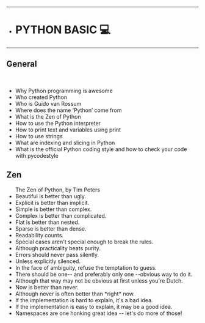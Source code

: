 *********************
*	 <h1>PYTHON BASIC 💻</h1>     

**********************
<h2>General</h2> <br>
<ul>
  <li>Why Python programming is awesome</li>
<li>Who created Python</li>
<li>Who is Guido van Rossum</li>
<li>Where does the name ‘Python’ come from</li>
<li>What is the Zen of Python</li>
<li>How to use the Python interpreter</li>
<li>How to print text and variables using print</li>
<li>How to use strings</li>
<li>What are indexing and slicing in Python</li>
<li>What is the official Python coding style and how to check your code with pycodestyle</li>
  </ul>

  
<h2>Zen</h2>
<ul>
The Zen of Python, by Tim Peters

<li>Beautiful is better than ugly.</li>
<li>Explicit is better than implicit.</li>
<li>Simple is better than complex.</li>
<li>Complex is better than complicated.</li>
<li>Flat is better than nested.</li>
<li>Sparse is better than dense.</li>
<li>Readability counts.</li>
<li>Special cases aren't special enough to break the rules.</li>
<li>Although practicality beats purity.</li>
<li>Errors should never pass silently.</li>
<li>Unless explicitly silenced.</li>
<li>In the face of ambiguity, refuse the temptation to guess.</li>
<li>There should be one-- and preferably only one --obvious way to do it.</li>
<li>Although that way may not be obvious at first unless you're Dutch.</li>
<li>Now is better than never.</li>
<li>Although never is often better than *right* now.</li>
<li>If the implementation is hard to explain, it's a bad idea.</li>
<li>If the implementation is easy to explain, it may be a good idea.</li>
<li>Namespaces are one honking great idea -- let's do more of those!</li>
 </ul> 

